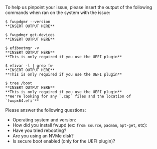 To help us pinpoint your issue, please insert the output of the
following commands when ran on the system with the issue:

```shell
$ fwupdgmr --version
**INSERT OUTPUT HERE**
```

```shell
$ fwupdmgr get-devices
**INSERT OUTPUT HERE**
```

```shell
$ efibootmgr -v
**INSERT OUTPUT HERE**
**This is only required if you use the UEFI plugin**
```

```shell
$ efivar -l | grep fw
**INSERT OUTPUT HERE**
**This is only required if you use the UEFI plugin**
```

```shell
$ tree /boot
**INSERT OUTPUT HERE**
**This is only required if you use the UEFI plugin**
**We're looking for any `.cap` files and the location of `fwupx64.efi`**
```

Please answer the following questions:

- Operating system and version:
- How did you install fwupd (ex: `from source`, `pacman`, `apt-get`, etc):
- Have you tried rebooting?
- Are you using an NVMe disk?
- Is secure boot enabled (only for the UEFI plugin)?
